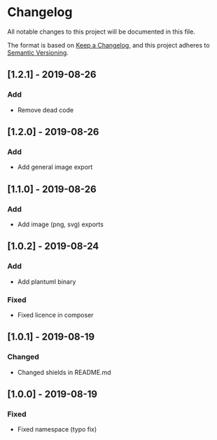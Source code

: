 # Changelog
All notable changes to this project will be documented in this file.

The format is based on [Keep a Changelog](https://keepachangelog.com/en/1.0.0/),
and this project adheres to [Semantic Versioning](https://semver.org/spec/v2.0.0.html).

## [1.2.1] - 2019-08-26
### Add
- Remove dead code
## [1.2.0] - 2019-08-26
### Add
- Add general image export
## [1.1.0] - 2019-08-26
### Add
- Add image (png, svg) exports
## [1.0.2] - 2019-08-24
### Add
- Add plantuml binary
### Fixed
- Fixed licence in composer

## [1.0.1] - 2019-08-19
### Changed
- Changed shields in README.md 

## [1.0.0] - 2019-08-19
### Fixed
- Fixed namespace (typo fix)
